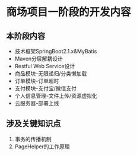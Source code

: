 # 商场项目一阶段的开发内容

## 本阶段内容
* 技术框架SpringBoot2.1.x&MyBatis
* Maven分层解耦设计
* Restful Web Service设计
* 商品模块-无限递归/分类懒加载
* 订单模块-订单超时
* 支付模块-支付宝/微信支付
* 个人信息管理-文件上传/资源虚拟化
* 云服务器-部署上线

## 涉及关键知识点
1. 事务的传播机制
2. PageHelper的工作原理